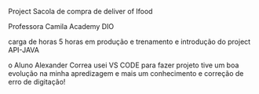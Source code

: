 Project Sacola de compra de deliver of Ifood

Professora Camila Academy DIO

carga de horas 5 horas em produção e trenamento e introdução do project API-JAVA

o Aluno Alexander Correa usei VS CODE para fazer projeto tive um boa evolução na minha apredizagem e mais um conhecimento e correção de erro de digitação!
